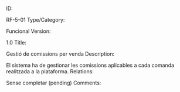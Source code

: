 ID:

RF-5-01
Type/Category:

Funcional
Version:

1.0
Title:

Gestió de comissions per venda
Description:

El sistema ha de gestionar les comissions aplicables a cada comanda realitzada a la plataforma.
Relations:

Sense completar (pending)
Comments:
